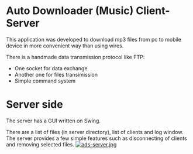 # Auto Downloader (Music) Client-Server
This application was developed to download mp3 files from pc to mobile device in more convenient way than using wires.

There is a handmade data transmission protocol like FTP:
* One socket for data exchange
* Another one for files transimission
* Simple command system

# Server side
The server has a GUI written on Swing.

There are a list of files (in server directory), list of clients and log window.
The server provides a few simple features such as disconnecting of clients and removing selected files.
[![ads-server.jpg](https://i.postimg.cc/05z01Hdt/ads-server.jpg)](https://postimg.cc/nMtDv2W7)
